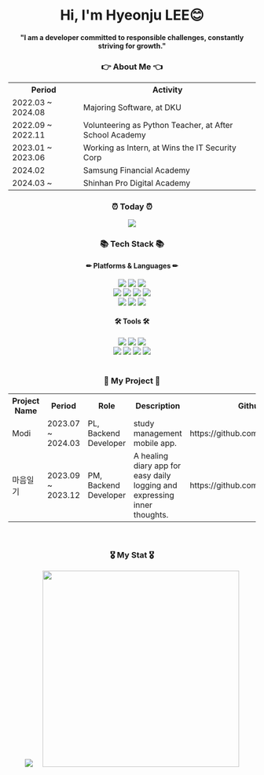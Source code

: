 <div align="center">
	<h1>Hi, I'm Hyeonju LEE😊</h1>
	<h4>"I am a developer committed to responsible challenges, constantly striving for growth."</h4>
	<h3>👉 About Me 👈</h3>
	<table>
		<tr>
			<th scope="col">Period</td>
			<th scope="col">Activity</td>
		</tr>
		<tr>
			<td>2022.03 ~ 2024.08</td>
			<td>Majoring Software, at DKU</td>
		</tr>
		<tr>
			<td>2022.09 ~ 2022.11</td>
			<td>Volunteering as Python Teacher, at After School Academy</td>
		</tr>
		<tr>
			<td>2023.01 ~ 2023.06</td>
			<td>Working as Intern, at Wins the IT Security Corp</td>
		</tr>
		<tr>
			<td>2024.02</td>
			<td>Samsung Financial Academy</td>
		</tr>
		<tr>
			<td>2024.03 ~ </td>
			<td>Shinhan Pro Digital Academy</td>
		</tr>
	</table>
	
 <h3>⏰ Today ⏰</h3>
	<a href="https://hits.seeyoufarm.com"><img src="https://hits.seeyoufarm.com/api/count/incr/badge.svg?url=https%3A%2F%2Fgithub.com%2FLeehyeonju0219&count_bg=%23FCAEAE&title_bg=%23FF6666&icon=&icon_color=%23E7E7E7&title=hits&edge_flat=false"/></a>
	<br>
	<h3>📚 Tech Stack 📚</h3>
	<h4>✏ Platforms & Languages ✏</h4>
	<img src="https://img.shields.io/badge/HTML5-E34F26?style=flat&logo=HTML5&logoColor=white" />
	<img src="https://img.shields.io/badge/CSS3-1572B6?style=flat&logo=CSS3&logoColor=white" />
	<img src="https://img.shields.io/badge/JavaScript-F7DF1E?style=flat&logo=JavaScript&logoColor=black"/>
	<br>
	<img src="https://img.shields.io/badge/Java-007396?style=flat&logo=Java&logoColor=white" />
	<img src="https://img.shields.io/badge/Python-3776AB?style=flat&logo=HTML5&logoColor=white" />
	<img src="https://img.shields.io/badge/C-A8B9CC?style=flat&logo=c&logoColor=white" />
	<img src="https://img.shields.io/badge/C++-00599C?style=flat&logo=cplusplus&logoColor=white" />
	<br>
	<img src="https://img.shields.io/badge/MySQL-4479A1?style=flat&logo=mysql&logoColor=white" />
	<img src="https://img.shields.io/badge/Spring Boot-6DB33F?style=flat&logo=springboot&logoColor=white" />
	<img src="https://img.shields.io/badge/Amazon AWS-232F3E?style=flat&logo=amazonaws&logoColor=white" />
	<h4>🛠 Tools 🛠</h4>
	<img src="https://img.shields.io/badge/Visual Studio-5C2D91?style=flat&logo=visualstudio&logoColor=white" />
	<img src="https://img.shields.io/badge/Visual Studio Code-007ACC?style=flat&logo=visualstudiocode&logoColor=white" />
	<img src="https://img.shields.io/badge/Eclipse IDE-2C2255?style=flat&logo=eclipseide&logoColor=white" />
	<br>
	<img src="https://img.shields.io/badge/Intellij IDEA-000000?style=flat&logo=intellijidea&logoColor=white" />
 	<img src="https://img.shields.io/badge/GitHub-181717?style=flat&logo=github&logoColor=white" />
	<img src="https://img.shields.io/badge/Notion-000000?style=flat&logo=notion&logoColor=white" />
	<img src="https://img.shields.io/badge/figma-F24E1E?style=flat&logo=figma&logoColor=white" />
	<br>
 <br>
 	<h3>🧐 My Project 🧐</h3>

  <table>
    <tr>
      <th scope="col">Project Name</td>
      <th scope="col">Period</td>
      <th scope="col">Role</td>
      <th scope="col">Description</td>
      <th scope="col">Github Link</td>
    </tr>
    <tr>
      <td>Modi</td>
      <td>2023.07 ~ 2024.03</td>
      <td>PL, Backend Developer</td>
      <td>study management mobile app.</td>
      <td>https://github.com/studyManagement</td>
    </tr>
    <tr>
      <td>마음일기</td>
      <td>2023.09 ~ 2023.12</td>
      <td>PM, Backend Developer</td>
      <td>A healing diary app for easy daily logging and expressing inner thoughts.</td>
      <td>https://github.com/maumDiary</td>
    </tr>
  </table>
<br>
	<h3>🎖 My Stat 🎖</h3>
	<img src="http://mazassumnida.wtf/api/v2/generate_badge?boj=wkdal3512">&nbsp;&nbsp;&nbsp;&nbsp;&nbsp;<img src="https://github-readme-stats.vercel.app/api?username=Leehyeonju0219&show_icons=true&theme=ambient_gradient" width="400px">
</div>

